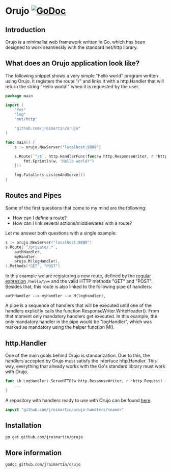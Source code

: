 # Orujo [![GoDoc](https://godoc.org/github.com/jroimartin/orujo?status.svg)](https://godoc.org/github.com/jroimartin/orujo)

## Introduction

Orujo is a minimalist web framework written in Go, which has been designed
to work seamlessly with the standard net/http library. 

## What does an Orujo application look like? 

The following snippet shows a very simple "hello world" program written using
Orujo. It registers the route "/" and links it with a http.Handler that will
return the string "Hello world!" when it is requested by the user.

```go
package main

import (
	"fmt"
	"log"
	"net/http"

	"github.com/jroimartin/orujo"
)

func main() {
	s := orujo.NewServer("localhost:8080")

	s.Route(`^/$`, http.HandlerFunc(func(w http.ResponseWriter, r *http.Request) {
		fmt.Fprintln(w, "Hello world!")
	}))

	log.Fatalln(s.ListenAndServe())
}
```

## Routes and Pipes

Some of the first questions that come to my mind are the following:

* How can I define a route?
* How can I link several actions/middlewares with a route?

Let me answer both questions with a single example:

```go
s := orujo.NewServer("localhost:8080")
s.Route(`^/private/.*`,
	authHandler,
	myHandler,
	orujo.M(logHandler),
).Methods("GET", "POST")
```

In this example we are registering a new route, defined by the
[regular expresion](http://golang.org/pkg/regexp/) `/hello/\w+` and the valid
HTTP methods "GET" and "POST". Besides that, this route is also linked to the
following pipe of handlers:

```
authHandler --> myHandler --> M(logHandler),
```

A pipe is a sequence of handlers that will be executed until one of the handlers
explicitly calls the function ResponseWriter.WriteHeader(). From that moment
only mandatory handlers get executed. In this example, the only mandatory
handler in the pipe would be "logHandler", which was marked as mandatory using
the helper function M().

## http.Handler

One of the main goals behind Orujo is standarization. Due to this, the handlers
accepted by Orujo must satisfy the interface http.Handler. This way, everything
that already works with the Go's standard library must work with Orujo.

```go
func (h LogHandler) ServeHTTP(w http.ResponseWriter, r *http.Request) {
	...
}
```

A repository with handlers ready to use with Orujo can be found
[here](https://github.com/jroimartin/orujo-handlers).

```go
import "github.com/jroimartin/orujo-handlers/<name>"
```

## Installation

`go get github.com/jroimartin/orujo`

## More information

`godoc github.com/jroimartin/orujo`

